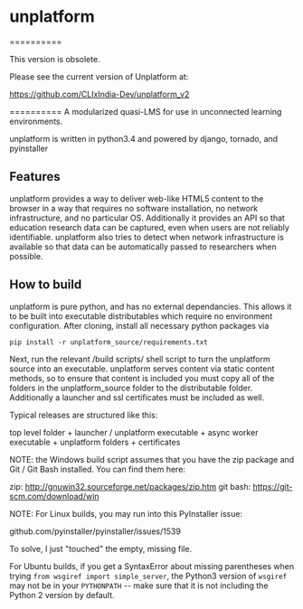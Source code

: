 # unplatform
==========

This version is obsolete. 

Please see the current version of Unplatform at:

https://github.com/CLIxIndia-Dev/unplatform_v2

==========
A modularized quasi-LMS for use in unconnected learning environments.

unplatform is written in python3.4 and powered by django, tornado, and pyinstaller

Features
--------
unplatform provides a way to deliver web-like HTML5 content to the browser in a way that requires no software installation,
no network infrastructure, and no particular OS. Additionally it provides an API so that education research data can be captured,
even when users are not reliably identifiable. unplatform also tries to detect when network infrastructure is available
so that data can be automatically passed to researchers when possible.

How to build
-------------
unplatform is pure python, and has no external dependancies. This allows it to be built into executable distributables
which require no environment configuration. After cloning, install all necessary python packages via

```pip install -r unplatform_source/requirements.txt```

Next, run the relevant /build scripts/ shell script to turn the unplatform source into an executable. unplatform serves
content via static content methods, so to ensure that content is included you must copy all of the folders in the unplatform_source
folder to the distributable folder. Additionally a launcher and ssl certificates must be included as well.

Typical releases are structured like this:

top level folder + launcher / unplatform executable + async worker executable + unplatform folders + certificates

NOTE: the Windows build script assumes that you have the zip package and Git / Git Bash installed.
You can find them here:

zip: http://gnuwin32.sourceforge.net/packages/zip.htm
git bash: https://git-scm.com/download/win

NOTE:
For Linux builds, you may run into this PyInstaller issue:

github.com/pyinstaller/pyinstaller/issues/1539

To solve, I just "touched" the empty, missing file.

For Ubuntu builds, if you get a SyntaxError about missing parentheses
when trying `from wsgiref import simple_server`, the Python3 version of
`wsgiref` may not be in your `PYTHONPATH` -- make sure that it is not including the
Python 2 version by default.
